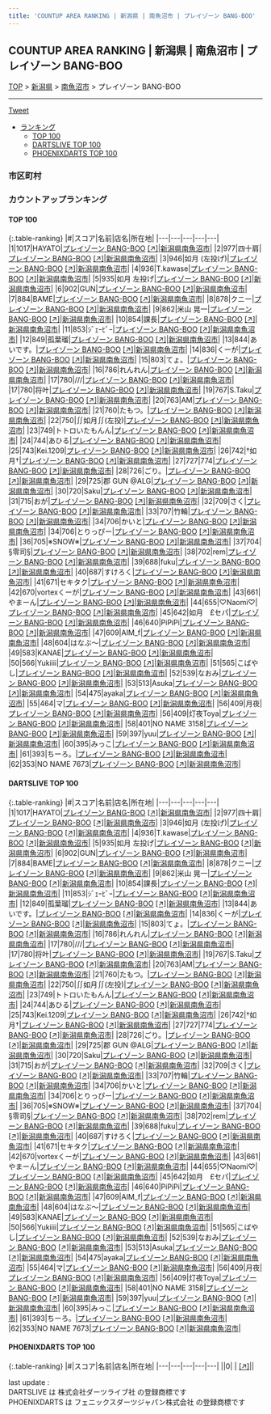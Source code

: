 ```yaml
---
title: 'COUNTUP AREA RANKING | 新潟県 | 南魚沼市 | プレイゾーン BANG-BOO'
---
```

## COUNTUP AREA RANKING | 新潟県 | 南魚沼市 | プレイゾーン BANG-BOO

[TOP](/darts/rank/) > [新潟県](/darts/rank/新潟県/) > [南魚沼市](/darts/rank/新潟県/南魚沼市/) > プレイゾーン BANG-BOO

___

<a href="https://twitter.com/share?ref_src=twsrc%5Etfw" data-text="COUNTUP AREA RANKING | 新潟県南魚沼市プレイゾーン BANG-BOO" class="twitter-share-button" data-hashtags="DARTSLIVE,PHOENIXDARTS,darts,ダーツ" data-show-count="false">Tweet</a>

* [ランキング](#カウントアップランキング)
    * [TOP 100](#top-100)
    * [DARTSLIVE TOP 100](#dartslive-top-100)
    * [PHOENIXDARTS TOP 100](#phoenixdarts-top-100)

### 市区町村

<ul>

</ul>

### カウントアップランキング

#### TOP 100



{:.table-ranking}
|#|スコア|名前|店名|所在地|
|---|---|---|---|---|
|1|1017|<span class="rank-name-dl">HAYATO</span>|<a href="/darts/rank/shops/83662fe3fa4c6ec125d56fb0e5c39bac.html">プレイゾーン BANG-BOO</a> <a href="https://search.dartslive.com/jp/shop/83662fe3fa4c6ec125d56fb0e5c39bac">[↗]</a>|<a href="/darts/rank/新潟県/南魚沼市">新潟県南魚沼市</a>|
|2|977|<span class="rank-name-dl">四十肩</span>|<a href="/darts/rank/shops/83662fe3fa4c6ec125d56fb0e5c39bac.html">プレイゾーン BANG-BOO</a> <a href="https://search.dartslive.com/jp/shop/83662fe3fa4c6ec125d56fb0e5c39bac">[↗]</a>|<a href="/darts/rank/新潟県/南魚沼市">新潟県南魚沼市</a>|
|3|946|<span class="rank-name-dl">如月 (左投げ)</span>|<a href="/darts/rank/shops/83662fe3fa4c6ec125d56fb0e5c39bac.html">プレイゾーン BANG-BOO</a> <a href="https://search.dartslive.com/jp/shop/83662fe3fa4c6ec125d56fb0e5c39bac">[↗]</a>|<a href="/darts/rank/新潟県/南魚沼市">新潟県南魚沼市</a>|
|4|936|<span class="rank-name-dl">T.kawase</span>|<a href="/darts/rank/shops/83662fe3fa4c6ec125d56fb0e5c39bac.html">プレイゾーン BANG-BOO</a> <a href="https://search.dartslive.com/jp/shop/83662fe3fa4c6ec125d56fb0e5c39bac">[↗]</a>|<a href="/darts/rank/新潟県/南魚沼市">新潟県南魚沼市</a>|
|5|935|<span class="rank-name-dl">如月 左投げ</span>|<a href="/darts/rank/shops/83662fe3fa4c6ec125d56fb0e5c39bac.html">プレイゾーン BANG-BOO</a> <a href="https://search.dartslive.com/jp/shop/83662fe3fa4c6ec125d56fb0e5c39bac">[↗]</a>|<a href="/darts/rank/新潟県/南魚沼市">新潟県南魚沼市</a>|
|6|902|<span class="rank-name-dl">GUN</span>|<a href="/darts/rank/shops/83662fe3fa4c6ec125d56fb0e5c39bac.html">プレイゾーン BANG-BOO</a> <a href="https://search.dartslive.com/jp/shop/83662fe3fa4c6ec125d56fb0e5c39bac">[↗]</a>|<a href="/darts/rank/新潟県/南魚沼市">新潟県南魚沼市</a>|
|7|884|<span class="rank-name-dl">BAME</span>|<a href="/darts/rank/shops/83662fe3fa4c6ec125d56fb0e5c39bac.html">プレイゾーン BANG-BOO</a> <a href="https://search.dartslive.com/jp/shop/83662fe3fa4c6ec125d56fb0e5c39bac">[↗]</a>|<a href="/darts/rank/新潟県/南魚沼市">新潟県南魚沼市</a>|
|8|878|<span class="rank-name-dl">クニー</span>|<a href="/darts/rank/shops/83662fe3fa4c6ec125d56fb0e5c39bac.html">プレイゾーン BANG-BOO</a> <a href="https://search.dartslive.com/jp/shop/83662fe3fa4c6ec125d56fb0e5c39bac">[↗]</a>|<a href="/darts/rank/新潟県/南魚沼市">新潟県南魚沼市</a>|
|9|862|<span class="rank-name-dl">米山 晃一</span>|<a href="/darts/rank/shops/83662fe3fa4c6ec125d56fb0e5c39bac.html">プレイゾーン BANG-BOO</a> <a href="https://search.dartslive.com/jp/shop/83662fe3fa4c6ec125d56fb0e5c39bac">[↗]</a>|<a href="/darts/rank/新潟県/南魚沼市">新潟県南魚沼市</a>|
|10|854|<span class="rank-name-dl">課長</span>|<a href="/darts/rank/shops/83662fe3fa4c6ec125d56fb0e5c39bac.html">プレイゾーン BANG-BOO</a> <a href="https://search.dartslive.com/jp/shop/83662fe3fa4c6ec125d56fb0e5c39bac">[↗]</a>|<a href="/darts/rank/新潟県/南魚沼市">新潟県南魚沼市</a>|
|11|853|<span class="rank-name-dl">ｼﾞｪｰﾋﾟｰ</span>|<a href="/darts/rank/shops/83662fe3fa4c6ec125d56fb0e5c39bac.html">プレイゾーン BANG-BOO</a> <a href="https://search.dartslive.com/jp/shop/83662fe3fa4c6ec125d56fb0e5c39bac">[↗]</a>|<a href="/darts/rank/新潟県/南魚沼市">新潟県南魚沼市</a>|
|12|849|<span class="rank-name-dl">孤葉瑠</span>|<a href="/darts/rank/shops/83662fe3fa4c6ec125d56fb0e5c39bac.html">プレイゾーン BANG-BOO</a> <a href="https://search.dartslive.com/jp/shop/83662fe3fa4c6ec125d56fb0e5c39bac">[↗]</a>|<a href="/darts/rank/新潟県/南魚沼市">新潟県南魚沼市</a>|
|13|844|<span class="rank-name-dl">あいです。</span>|<a href="/darts/rank/shops/83662fe3fa4c6ec125d56fb0e5c39bac.html">プレイゾーン BANG-BOO</a> <a href="https://search.dartslive.com/jp/shop/83662fe3fa4c6ec125d56fb0e5c39bac">[↗]</a>|<a href="/darts/rank/新潟県/南魚沼市">新潟県南魚沼市</a>|
|14|836|<span class="rank-name-dl">くーが</span>|<a href="/darts/rank/shops/83662fe3fa4c6ec125d56fb0e5c39bac.html">プレイゾーン BANG-BOO</a> <a href="https://search.dartslive.com/jp/shop/83662fe3fa4c6ec125d56fb0e5c39bac">[↗]</a>|<a href="/darts/rank/新潟県/南魚沼市">新潟県南魚沼市</a>|
|15|803|<span class="rank-name-dl">てょ。</span>|<a href="/darts/rank/shops/83662fe3fa4c6ec125d56fb0e5c39bac.html">プレイゾーン BANG-BOO</a> <a href="https://search.dartslive.com/jp/shop/83662fe3fa4c6ec125d56fb0e5c39bac">[↗]</a>|<a href="/darts/rank/新潟県/南魚沼市">新潟県南魚沼市</a>|
|16|786|<span class="rank-name-dl">れんれん</span>|<a href="/darts/rank/shops/83662fe3fa4c6ec125d56fb0e5c39bac.html">プレイゾーン BANG-BOO</a> <a href="https://search.dartslive.com/jp/shop/83662fe3fa4c6ec125d56fb0e5c39bac">[↗]</a>|<a href="/darts/rank/新潟県/南魚沼市">新潟県南魚沼市</a>|
|17|780|<span class="rank-name-dl">///</span>|<a href="/darts/rank/shops/83662fe3fa4c6ec125d56fb0e5c39bac.html">プレイゾーン BANG-BOO</a> <a href="https://search.dartslive.com/jp/shop/83662fe3fa4c6ec125d56fb0e5c39bac">[↗]</a>|<a href="/darts/rank/新潟県/南魚沼市">新潟県南魚沼市</a>|
|17|780|<span class="rank-name-dl">将叶</span>|<a href="/darts/rank/shops/83662fe3fa4c6ec125d56fb0e5c39bac.html">プレイゾーン BANG-BOO</a> <a href="https://search.dartslive.com/jp/shop/83662fe3fa4c6ec125d56fb0e5c39bac">[↗]</a>|<a href="/darts/rank/新潟県/南魚沼市">新潟県南魚沼市</a>|
|19|767|<span class="rank-name-dl">S.Taku</span>|<a href="/darts/rank/shops/83662fe3fa4c6ec125d56fb0e5c39bac.html">プレイゾーン BANG-BOO</a> <a href="https://search.dartslive.com/jp/shop/83662fe3fa4c6ec125d56fb0e5c39bac">[↗]</a>|<a href="/darts/rank/新潟県/南魚沼市">新潟県南魚沼市</a>|
|20|763|<span class="rank-name-dl">AM</span>|<a href="/darts/rank/shops/83662fe3fa4c6ec125d56fb0e5c39bac.html">プレイゾーン BANG-BOO</a> <a href="https://search.dartslive.com/jp/shop/83662fe3fa4c6ec125d56fb0e5c39bac">[↗]</a>|<a href="/darts/rank/新潟県/南魚沼市">新潟県南魚沼市</a>|
|21|760|<span class="rank-name-dl">たもつ。</span>|<a href="/darts/rank/shops/83662fe3fa4c6ec125d56fb0e5c39bac.html">プレイゾーン BANG-BOO</a> <a href="https://search.dartslive.com/jp/shop/83662fe3fa4c6ec125d56fb0e5c39bac">[↗]</a>|<a href="/darts/rank/新潟県/南魚沼市">新潟県南魚沼市</a>|
|22|750|<span class="rank-name-dl">∬如月∬(左投)</span>|<a href="/darts/rank/shops/83662fe3fa4c6ec125d56fb0e5c39bac.html">プレイゾーン BANG-BOO</a> <a href="https://search.dartslive.com/jp/shop/83662fe3fa4c6ec125d56fb0e5c39bac">[↗]</a>|<a href="/darts/rank/新潟県/南魚沼市">新潟県南魚沼市</a>|
|23|749|<span class="rank-name-dl">トトロいたもんん</span>|<a href="/darts/rank/shops/83662fe3fa4c6ec125d56fb0e5c39bac.html">プレイゾーン BANG-BOO</a> <a href="https://search.dartslive.com/jp/shop/83662fe3fa4c6ec125d56fb0e5c39bac">[↗]</a>|<a href="/darts/rank/新潟県/南魚沼市">新潟県南魚沼市</a>|
|24|744|<span class="rank-name-dl">あひる</span>|<a href="/darts/rank/shops/83662fe3fa4c6ec125d56fb0e5c39bac.html">プレイゾーン BANG-BOO</a> <a href="https://search.dartslive.com/jp/shop/83662fe3fa4c6ec125d56fb0e5c39bac">[↗]</a>|<a href="/darts/rank/新潟県/南魚沼市">新潟県南魚沼市</a>|
|25|743|<span class="rank-name-dl">Kei.1209</span>|<a href="/darts/rank/shops/83662fe3fa4c6ec125d56fb0e5c39bac.html">プレイゾーン BANG-BOO</a> <a href="https://search.dartslive.com/jp/shop/83662fe3fa4c6ec125d56fb0e5c39bac">[↗]</a>|<a href="/darts/rank/新潟県/南魚沼市">新潟県南魚沼市</a>|
|26|742|<span class="rank-name-dl">†如月†</span>|<a href="/darts/rank/shops/83662fe3fa4c6ec125d56fb0e5c39bac.html">プレイゾーン BANG-BOO</a> <a href="https://search.dartslive.com/jp/shop/83662fe3fa4c6ec125d56fb0e5c39bac">[↗]</a>|<a href="/darts/rank/新潟県/南魚沼市">新潟県南魚沼市</a>|
|27|727|<span class="rank-name-dl">774</span>|<a href="/darts/rank/shops/83662fe3fa4c6ec125d56fb0e5c39bac.html">プレイゾーン BANG-BOO</a> <a href="https://search.dartslive.com/jp/shop/83662fe3fa4c6ec125d56fb0e5c39bac">[↗]</a>|<a href="/darts/rank/新潟県/南魚沼市">新潟県南魚沼市</a>|
|28|726|<span class="rank-name-dl">ごり。</span>|<a href="/darts/rank/shops/83662fe3fa4c6ec125d56fb0e5c39bac.html">プレイゾーン BANG-BOO</a> <a href="https://search.dartslive.com/jp/shop/83662fe3fa4c6ec125d56fb0e5c39bac">[↗]</a>|<a href="/darts/rank/新潟県/南魚沼市">新潟県南魚沼市</a>|
|29|725|<span class="rank-name-dl">郡 GUN @ALG</span>|<a href="/darts/rank/shops/83662fe3fa4c6ec125d56fb0e5c39bac.html">プレイゾーン BANG-BOO</a> <a href="https://search.dartslive.com/jp/shop/83662fe3fa4c6ec125d56fb0e5c39bac">[↗]</a>|<a href="/darts/rank/新潟県/南魚沼市">新潟県南魚沼市</a>|
|30|720|<span class="rank-name-dl">Saku</span>|<a href="/darts/rank/shops/83662fe3fa4c6ec125d56fb0e5c39bac.html">プレイゾーン BANG-BOO</a> <a href="https://search.dartslive.com/jp/shop/83662fe3fa4c6ec125d56fb0e5c39bac">[↗]</a>|<a href="/darts/rank/新潟県/南魚沼市">新潟県南魚沼市</a>|
|31|715|<span class="rank-name-dl">おが</span>|<a href="/darts/rank/shops/83662fe3fa4c6ec125d56fb0e5c39bac.html">プレイゾーン BANG-BOO</a> <a href="https://search.dartslive.com/jp/shop/83662fe3fa4c6ec125d56fb0e5c39bac">[↗]</a>|<a href="/darts/rank/新潟県/南魚沼市">新潟県南魚沼市</a>|
|32|709|<span class="rank-name-dl">さく</span>|<a href="/darts/rank/shops/83662fe3fa4c6ec125d56fb0e5c39bac.html">プレイゾーン BANG-BOO</a> <a href="https://search.dartslive.com/jp/shop/83662fe3fa4c6ec125d56fb0e5c39bac">[↗]</a>|<a href="/darts/rank/新潟県/南魚沼市">新潟県南魚沼市</a>|
|33|707|<span class="rank-name-dl">竹輪</span>|<a href="/darts/rank/shops/83662fe3fa4c6ec125d56fb0e5c39bac.html">プレイゾーン BANG-BOO</a> <a href="https://search.dartslive.com/jp/shop/83662fe3fa4c6ec125d56fb0e5c39bac">[↗]</a>|<a href="/darts/rank/新潟県/南魚沼市">新潟県南魚沼市</a>|
|34|706|<span class="rank-name-dl">かいと</span>|<a href="/darts/rank/shops/83662fe3fa4c6ec125d56fb0e5c39bac.html">プレイゾーン BANG-BOO</a> <a href="https://search.dartslive.com/jp/shop/83662fe3fa4c6ec125d56fb0e5c39bac">[↗]</a>|<a href="/darts/rank/新潟県/南魚沼市">新潟県南魚沼市</a>|
|34|706|<span class="rank-name-dl">とりっぴー</span>|<a href="/darts/rank/shops/83662fe3fa4c6ec125d56fb0e5c39bac.html">プレイゾーン BANG-BOO</a> <a href="https://search.dartslive.com/jp/shop/83662fe3fa4c6ec125d56fb0e5c39bac">[↗]</a>|<a href="/darts/rank/新潟県/南魚沼市">新潟県南魚沼市</a>|
|36|705|<span class="rank-name-dl">※SNOW※</span>|<a href="/darts/rank/shops/83662fe3fa4c6ec125d56fb0e5c39bac.html">プレイゾーン BANG-BOO</a> <a href="https://search.dartslive.com/jp/shop/83662fe3fa4c6ec125d56fb0e5c39bac">[↗]</a>|<a href="/darts/rank/新潟県/南魚沼市">新潟県南魚沼市</a>|
|37|704|<span class="rank-name-dl">§零司§</span>|<a href="/darts/rank/shops/83662fe3fa4c6ec125d56fb0e5c39bac.html">プレイゾーン BANG-BOO</a> <a href="https://search.dartslive.com/jp/shop/83662fe3fa4c6ec125d56fb0e5c39bac">[↗]</a>|<a href="/darts/rank/新潟県/南魚沼市">新潟県南魚沼市</a>|
|38|702|<span class="rank-name-dl">rem</span>|<a href="/darts/rank/shops/83662fe3fa4c6ec125d56fb0e5c39bac.html">プレイゾーン BANG-BOO</a> <a href="https://search.dartslive.com/jp/shop/83662fe3fa4c6ec125d56fb0e5c39bac">[↗]</a>|<a href="/darts/rank/新潟県/南魚沼市">新潟県南魚沼市</a>|
|39|688|<span class="rank-name-dl">fuku</span>|<a href="/darts/rank/shops/83662fe3fa4c6ec125d56fb0e5c39bac.html">プレイゾーン BANG-BOO</a> <a href="https://search.dartslive.com/jp/shop/83662fe3fa4c6ec125d56fb0e5c39bac">[↗]</a>|<a href="/darts/rank/新潟県/南魚沼市">新潟県南魚沼市</a>|
|40|687|<span class="rank-name-dl">すけろく</span>|<a href="/darts/rank/shops/83662fe3fa4c6ec125d56fb0e5c39bac.html">プレイゾーン BANG-BOO</a> <a href="https://search.dartslive.com/jp/shop/83662fe3fa4c6ec125d56fb0e5c39bac">[↗]</a>|<a href="/darts/rank/新潟県/南魚沼市">新潟県南魚沼市</a>|
|41|671|<span class="rank-name-dl">セキタク</span>|<a href="/darts/rank/shops/83662fe3fa4c6ec125d56fb0e5c39bac.html">プレイゾーン BANG-BOO</a> <a href="https://search.dartslive.com/jp/shop/83662fe3fa4c6ec125d56fb0e5c39bac">[↗]</a>|<a href="/darts/rank/新潟県/南魚沼市">新潟県南魚沼市</a>|
|42|670|<span class="rank-name-dl">vortexくーが</span>|<a href="/darts/rank/shops/83662fe3fa4c6ec125d56fb0e5c39bac.html">プレイゾーン BANG-BOO</a> <a href="https://search.dartslive.com/jp/shop/83662fe3fa4c6ec125d56fb0e5c39bac">[↗]</a>|<a href="/darts/rank/新潟県/南魚沼市">新潟県南魚沼市</a>|
|43|661|<span class="rank-name-dl">やまーん</span>|<a href="/darts/rank/shops/83662fe3fa4c6ec125d56fb0e5c39bac.html">プレイゾーン BANG-BOO</a> <a href="https://search.dartslive.com/jp/shop/83662fe3fa4c6ec125d56fb0e5c39bac">[↗]</a>|<a href="/darts/rank/新潟県/南魚沼市">新潟県南魚沼市</a>|
|44|655|<span class="rank-name-dl">♡Naomi♡</span>|<a href="/darts/rank/shops/83662fe3fa4c6ec125d56fb0e5c39bac.html">プレイゾーン BANG-BOO</a> <a href="https://search.dartslive.com/jp/shop/83662fe3fa4c6ec125d56fb0e5c39bac">[↗]</a>|<a href="/darts/rank/新潟県/南魚沼市">新潟県南魚沼市</a>|
|45|642|<span class="rank-name-dl">如月　£セパ</span>|<a href="/darts/rank/shops/83662fe3fa4c6ec125d56fb0e5c39bac.html">プレイゾーン BANG-BOO</a> <a href="https://search.dartslive.com/jp/shop/83662fe3fa4c6ec125d56fb0e5c39bac">[↗]</a>|<a href="/darts/rank/新潟県/南魚沼市">新潟県南魚沼市</a>|
|46|640|<span class="rank-name-dl">PiPiPi</span>|<a href="/darts/rank/shops/83662fe3fa4c6ec125d56fb0e5c39bac.html">プレイゾーン BANG-BOO</a> <a href="https://search.dartslive.com/jp/shop/83662fe3fa4c6ec125d56fb0e5c39bac">[↗]</a>|<a href="/darts/rank/新潟県/南魚沼市">新潟県南魚沼市</a>|
|47|609|<span class="rank-name-dl">AIM_f</span>|<a href="/darts/rank/shops/83662fe3fa4c6ec125d56fb0e5c39bac.html">プレイゾーン BANG-BOO</a> <a href="https://search.dartslive.com/jp/shop/83662fe3fa4c6ec125d56fb0e5c39bac">[↗]</a>|<a href="/darts/rank/新潟県/南魚沼市">新潟県南魚沼市</a>|
|48|604|<span class="rank-name-dl">はなぶ〜</span>|<a href="/darts/rank/shops/83662fe3fa4c6ec125d56fb0e5c39bac.html">プレイゾーン BANG-BOO</a> <a href="https://search.dartslive.com/jp/shop/83662fe3fa4c6ec125d56fb0e5c39bac">[↗]</a>|<a href="/darts/rank/新潟県/南魚沼市">新潟県南魚沼市</a>|
|49|583|<span class="rank-name-dl">KANAE</span>|<a href="/darts/rank/shops/83662fe3fa4c6ec125d56fb0e5c39bac.html">プレイゾーン BANG-BOO</a> <a href="https://search.dartslive.com/jp/shop/83662fe3fa4c6ec125d56fb0e5c39bac">[↗]</a>|<a href="/darts/rank/新潟県/南魚沼市">新潟県南魚沼市</a>|
|50|566|<span class="rank-name-dl">Yukiiii</span>|<a href="/darts/rank/shops/83662fe3fa4c6ec125d56fb0e5c39bac.html">プレイゾーン BANG-BOO</a> <a href="https://search.dartslive.com/jp/shop/83662fe3fa4c6ec125d56fb0e5c39bac">[↗]</a>|<a href="/darts/rank/新潟県/南魚沼市">新潟県南魚沼市</a>|
|51|565|<span class="rank-name-dl">こばやし</span>|<a href="/darts/rank/shops/83662fe3fa4c6ec125d56fb0e5c39bac.html">プレイゾーン BANG-BOO</a> <a href="https://search.dartslive.com/jp/shop/83662fe3fa4c6ec125d56fb0e5c39bac">[↗]</a>|<a href="/darts/rank/新潟県/南魚沼市">新潟県南魚沼市</a>|
|52|539|<span class="rank-name-dl">なおみ</span>|<a href="/darts/rank/shops/83662fe3fa4c6ec125d56fb0e5c39bac.html">プレイゾーン BANG-BOO</a> <a href="https://search.dartslive.com/jp/shop/83662fe3fa4c6ec125d56fb0e5c39bac">[↗]</a>|<a href="/darts/rank/新潟県/南魚沼市">新潟県南魚沼市</a>|
|53|513|<span class="rank-name-dl">Asuka</span>|<a href="/darts/rank/shops/83662fe3fa4c6ec125d56fb0e5c39bac.html">プレイゾーン BANG-BOO</a> <a href="https://search.dartslive.com/jp/shop/83662fe3fa4c6ec125d56fb0e5c39bac">[↗]</a>|<a href="/darts/rank/新潟県/南魚沼市">新潟県南魚沼市</a>|
|54|475|<span class="rank-name-dl">ayaka</span>|<a href="/darts/rank/shops/83662fe3fa4c6ec125d56fb0e5c39bac.html">プレイゾーン BANG-BOO</a> <a href="https://search.dartslive.com/jp/shop/83662fe3fa4c6ec125d56fb0e5c39bac">[↗]</a>|<a href="/darts/rank/新潟県/南魚沼市">新潟県南魚沼市</a>|
|55|464|<span class="rank-name-dl">マ</span>|<a href="/darts/rank/shops/83662fe3fa4c6ec125d56fb0e5c39bac.html">プレイゾーン BANG-BOO</a> <a href="https://search.dartslive.com/jp/shop/83662fe3fa4c6ec125d56fb0e5c39bac">[↗]</a>|<a href="/darts/rank/新潟県/南魚沼市">新潟県南魚沼市</a>|
|56|409|<span class="rank-name-dl">月夜</span>|<a href="/darts/rank/shops/83662fe3fa4c6ec125d56fb0e5c39bac.html">プレイゾーン BANG-BOO</a> <a href="https://search.dartslive.com/jp/shop/83662fe3fa4c6ec125d56fb0e5c39bac">[↗]</a>|<a href="/darts/rank/新潟県/南魚沼市">新潟県南魚沼市</a>|
|56|409|<span class="rank-name-dl">灯夜Toya</span>|<a href="/darts/rank/shops/83662fe3fa4c6ec125d56fb0e5c39bac.html">プレイゾーン BANG-BOO</a> <a href="https://search.dartslive.com/jp/shop/83662fe3fa4c6ec125d56fb0e5c39bac">[↗]</a>|<a href="/darts/rank/新潟県/南魚沼市">新潟県南魚沼市</a>|
|58|401|<span class="rank-name-dl">NO NAME 3158</span>|<a href="/darts/rank/shops/83662fe3fa4c6ec125d56fb0e5c39bac.html">プレイゾーン BANG-BOO</a> <a href="https://search.dartslive.com/jp/shop/83662fe3fa4c6ec125d56fb0e5c39bac">[↗]</a>|<a href="/darts/rank/新潟県/南魚沼市">新潟県南魚沼市</a>|
|59|397|<span class="rank-name-dl">yuu</span>|<a href="/darts/rank/shops/83662fe3fa4c6ec125d56fb0e5c39bac.html">プレイゾーン BANG-BOO</a> <a href="https://search.dartslive.com/jp/shop/83662fe3fa4c6ec125d56fb0e5c39bac">[↗]</a>|<a href="/darts/rank/新潟県/南魚沼市">新潟県南魚沼市</a>|
|60|395|<span class="rank-name-dl">みっこ</span>|<a href="/darts/rank/shops/83662fe3fa4c6ec125d56fb0e5c39bac.html">プレイゾーン BANG-BOO</a> <a href="https://search.dartslive.com/jp/shop/83662fe3fa4c6ec125d56fb0e5c39bac">[↗]</a>|<a href="/darts/rank/新潟県/南魚沼市">新潟県南魚沼市</a>|
|61|393|<span class="rank-name-dl">ちーろ。</span>|<a href="/darts/rank/shops/83662fe3fa4c6ec125d56fb0e5c39bac.html">プレイゾーン BANG-BOO</a> <a href="https://search.dartslive.com/jp/shop/83662fe3fa4c6ec125d56fb0e5c39bac">[↗]</a>|<a href="/darts/rank/新潟県/南魚沼市">新潟県南魚沼市</a>|
|62|353|<span class="rank-name-dl">NO NAME 7673</span>|<a href="/darts/rank/shops/83662fe3fa4c6ec125d56fb0e5c39bac.html">プレイゾーン BANG-BOO</a> <a href="https://search.dartslive.com/jp/shop/83662fe3fa4c6ec125d56fb0e5c39bac">[↗]</a>|<a href="/darts/rank/新潟県/南魚沼市">新潟県南魚沼市</a>|


#### DARTSLIVE TOP 100



{:.table-ranking}
|#|スコア|名前|店名|所在地|
|---|---|---|---|---|
|1|1017|<span class="rank-name-dl">HAYATO</span>|<a href="/darts/rank/shops/83662fe3fa4c6ec125d56fb0e5c39bac.html">プレイゾーン BANG-BOO</a> <a href="https://search.dartslive.com/jp/shop/83662fe3fa4c6ec125d56fb0e5c39bac">[↗]</a>|<a href="/darts/rank/新潟県/南魚沼市">新潟県南魚沼市</a>|
|2|977|<span class="rank-name-dl">四十肩</span>|<a href="/darts/rank/shops/83662fe3fa4c6ec125d56fb0e5c39bac.html">プレイゾーン BANG-BOO</a> <a href="https://search.dartslive.com/jp/shop/83662fe3fa4c6ec125d56fb0e5c39bac">[↗]</a>|<a href="/darts/rank/新潟県/南魚沼市">新潟県南魚沼市</a>|
|3|946|<span class="rank-name-dl">如月 (左投げ)</span>|<a href="/darts/rank/shops/83662fe3fa4c6ec125d56fb0e5c39bac.html">プレイゾーン BANG-BOO</a> <a href="https://search.dartslive.com/jp/shop/83662fe3fa4c6ec125d56fb0e5c39bac">[↗]</a>|<a href="/darts/rank/新潟県/南魚沼市">新潟県南魚沼市</a>|
|4|936|<span class="rank-name-dl">T.kawase</span>|<a href="/darts/rank/shops/83662fe3fa4c6ec125d56fb0e5c39bac.html">プレイゾーン BANG-BOO</a> <a href="https://search.dartslive.com/jp/shop/83662fe3fa4c6ec125d56fb0e5c39bac">[↗]</a>|<a href="/darts/rank/新潟県/南魚沼市">新潟県南魚沼市</a>|
|5|935|<span class="rank-name-dl">如月 左投げ</span>|<a href="/darts/rank/shops/83662fe3fa4c6ec125d56fb0e5c39bac.html">プレイゾーン BANG-BOO</a> <a href="https://search.dartslive.com/jp/shop/83662fe3fa4c6ec125d56fb0e5c39bac">[↗]</a>|<a href="/darts/rank/新潟県/南魚沼市">新潟県南魚沼市</a>|
|6|902|<span class="rank-name-dl">GUN</span>|<a href="/darts/rank/shops/83662fe3fa4c6ec125d56fb0e5c39bac.html">プレイゾーン BANG-BOO</a> <a href="https://search.dartslive.com/jp/shop/83662fe3fa4c6ec125d56fb0e5c39bac">[↗]</a>|<a href="/darts/rank/新潟県/南魚沼市">新潟県南魚沼市</a>|
|7|884|<span class="rank-name-dl">BAME</span>|<a href="/darts/rank/shops/83662fe3fa4c6ec125d56fb0e5c39bac.html">プレイゾーン BANG-BOO</a> <a href="https://search.dartslive.com/jp/shop/83662fe3fa4c6ec125d56fb0e5c39bac">[↗]</a>|<a href="/darts/rank/新潟県/南魚沼市">新潟県南魚沼市</a>|
|8|878|<span class="rank-name-dl">クニー</span>|<a href="/darts/rank/shops/83662fe3fa4c6ec125d56fb0e5c39bac.html">プレイゾーン BANG-BOO</a> <a href="https://search.dartslive.com/jp/shop/83662fe3fa4c6ec125d56fb0e5c39bac">[↗]</a>|<a href="/darts/rank/新潟県/南魚沼市">新潟県南魚沼市</a>|
|9|862|<span class="rank-name-dl">米山 晃一</span>|<a href="/darts/rank/shops/83662fe3fa4c6ec125d56fb0e5c39bac.html">プレイゾーン BANG-BOO</a> <a href="https://search.dartslive.com/jp/shop/83662fe3fa4c6ec125d56fb0e5c39bac">[↗]</a>|<a href="/darts/rank/新潟県/南魚沼市">新潟県南魚沼市</a>|
|10|854|<span class="rank-name-dl">課長</span>|<a href="/darts/rank/shops/83662fe3fa4c6ec125d56fb0e5c39bac.html">プレイゾーン BANG-BOO</a> <a href="https://search.dartslive.com/jp/shop/83662fe3fa4c6ec125d56fb0e5c39bac">[↗]</a>|<a href="/darts/rank/新潟県/南魚沼市">新潟県南魚沼市</a>|
|11|853|<span class="rank-name-dl">ｼﾞｪｰﾋﾟｰ</span>|<a href="/darts/rank/shops/83662fe3fa4c6ec125d56fb0e5c39bac.html">プレイゾーン BANG-BOO</a> <a href="https://search.dartslive.com/jp/shop/83662fe3fa4c6ec125d56fb0e5c39bac">[↗]</a>|<a href="/darts/rank/新潟県/南魚沼市">新潟県南魚沼市</a>|
|12|849|<span class="rank-name-dl">孤葉瑠</span>|<a href="/darts/rank/shops/83662fe3fa4c6ec125d56fb0e5c39bac.html">プレイゾーン BANG-BOO</a> <a href="https://search.dartslive.com/jp/shop/83662fe3fa4c6ec125d56fb0e5c39bac">[↗]</a>|<a href="/darts/rank/新潟県/南魚沼市">新潟県南魚沼市</a>|
|13|844|<span class="rank-name-dl">あいです。</span>|<a href="/darts/rank/shops/83662fe3fa4c6ec125d56fb0e5c39bac.html">プレイゾーン BANG-BOO</a> <a href="https://search.dartslive.com/jp/shop/83662fe3fa4c6ec125d56fb0e5c39bac">[↗]</a>|<a href="/darts/rank/新潟県/南魚沼市">新潟県南魚沼市</a>|
|14|836|<span class="rank-name-dl">くーが</span>|<a href="/darts/rank/shops/83662fe3fa4c6ec125d56fb0e5c39bac.html">プレイゾーン BANG-BOO</a> <a href="https://search.dartslive.com/jp/shop/83662fe3fa4c6ec125d56fb0e5c39bac">[↗]</a>|<a href="/darts/rank/新潟県/南魚沼市">新潟県南魚沼市</a>|
|15|803|<span class="rank-name-dl">てょ。</span>|<a href="/darts/rank/shops/83662fe3fa4c6ec125d56fb0e5c39bac.html">プレイゾーン BANG-BOO</a> <a href="https://search.dartslive.com/jp/shop/83662fe3fa4c6ec125d56fb0e5c39bac">[↗]</a>|<a href="/darts/rank/新潟県/南魚沼市">新潟県南魚沼市</a>|
|16|786|<span class="rank-name-dl">れんれん</span>|<a href="/darts/rank/shops/83662fe3fa4c6ec125d56fb0e5c39bac.html">プレイゾーン BANG-BOO</a> <a href="https://search.dartslive.com/jp/shop/83662fe3fa4c6ec125d56fb0e5c39bac">[↗]</a>|<a href="/darts/rank/新潟県/南魚沼市">新潟県南魚沼市</a>|
|17|780|<span class="rank-name-dl">///</span>|<a href="/darts/rank/shops/83662fe3fa4c6ec125d56fb0e5c39bac.html">プレイゾーン BANG-BOO</a> <a href="https://search.dartslive.com/jp/shop/83662fe3fa4c6ec125d56fb0e5c39bac">[↗]</a>|<a href="/darts/rank/新潟県/南魚沼市">新潟県南魚沼市</a>|
|17|780|<span class="rank-name-dl">将叶</span>|<a href="/darts/rank/shops/83662fe3fa4c6ec125d56fb0e5c39bac.html">プレイゾーン BANG-BOO</a> <a href="https://search.dartslive.com/jp/shop/83662fe3fa4c6ec125d56fb0e5c39bac">[↗]</a>|<a href="/darts/rank/新潟県/南魚沼市">新潟県南魚沼市</a>|
|19|767|<span class="rank-name-dl">S.Taku</span>|<a href="/darts/rank/shops/83662fe3fa4c6ec125d56fb0e5c39bac.html">プレイゾーン BANG-BOO</a> <a href="https://search.dartslive.com/jp/shop/83662fe3fa4c6ec125d56fb0e5c39bac">[↗]</a>|<a href="/darts/rank/新潟県/南魚沼市">新潟県南魚沼市</a>|
|20|763|<span class="rank-name-dl">AM</span>|<a href="/darts/rank/shops/83662fe3fa4c6ec125d56fb0e5c39bac.html">プレイゾーン BANG-BOO</a> <a href="https://search.dartslive.com/jp/shop/83662fe3fa4c6ec125d56fb0e5c39bac">[↗]</a>|<a href="/darts/rank/新潟県/南魚沼市">新潟県南魚沼市</a>|
|21|760|<span class="rank-name-dl">たもつ。</span>|<a href="/darts/rank/shops/83662fe3fa4c6ec125d56fb0e5c39bac.html">プレイゾーン BANG-BOO</a> <a href="https://search.dartslive.com/jp/shop/83662fe3fa4c6ec125d56fb0e5c39bac">[↗]</a>|<a href="/darts/rank/新潟県/南魚沼市">新潟県南魚沼市</a>|
|22|750|<span class="rank-name-dl">∬如月∬(左投)</span>|<a href="/darts/rank/shops/83662fe3fa4c6ec125d56fb0e5c39bac.html">プレイゾーン BANG-BOO</a> <a href="https://search.dartslive.com/jp/shop/83662fe3fa4c6ec125d56fb0e5c39bac">[↗]</a>|<a href="/darts/rank/新潟県/南魚沼市">新潟県南魚沼市</a>|
|23|749|<span class="rank-name-dl">トトロいたもんん</span>|<a href="/darts/rank/shops/83662fe3fa4c6ec125d56fb0e5c39bac.html">プレイゾーン BANG-BOO</a> <a href="https://search.dartslive.com/jp/shop/83662fe3fa4c6ec125d56fb0e5c39bac">[↗]</a>|<a href="/darts/rank/新潟県/南魚沼市">新潟県南魚沼市</a>|
|24|744|<span class="rank-name-dl">あひる</span>|<a href="/darts/rank/shops/83662fe3fa4c6ec125d56fb0e5c39bac.html">プレイゾーン BANG-BOO</a> <a href="https://search.dartslive.com/jp/shop/83662fe3fa4c6ec125d56fb0e5c39bac">[↗]</a>|<a href="/darts/rank/新潟県/南魚沼市">新潟県南魚沼市</a>|
|25|743|<span class="rank-name-dl">Kei.1209</span>|<a href="/darts/rank/shops/83662fe3fa4c6ec125d56fb0e5c39bac.html">プレイゾーン BANG-BOO</a> <a href="https://search.dartslive.com/jp/shop/83662fe3fa4c6ec125d56fb0e5c39bac">[↗]</a>|<a href="/darts/rank/新潟県/南魚沼市">新潟県南魚沼市</a>|
|26|742|<span class="rank-name-dl">†如月†</span>|<a href="/darts/rank/shops/83662fe3fa4c6ec125d56fb0e5c39bac.html">プレイゾーン BANG-BOO</a> <a href="https://search.dartslive.com/jp/shop/83662fe3fa4c6ec125d56fb0e5c39bac">[↗]</a>|<a href="/darts/rank/新潟県/南魚沼市">新潟県南魚沼市</a>|
|27|727|<span class="rank-name-dl">774</span>|<a href="/darts/rank/shops/83662fe3fa4c6ec125d56fb0e5c39bac.html">プレイゾーン BANG-BOO</a> <a href="https://search.dartslive.com/jp/shop/83662fe3fa4c6ec125d56fb0e5c39bac">[↗]</a>|<a href="/darts/rank/新潟県/南魚沼市">新潟県南魚沼市</a>|
|28|726|<span class="rank-name-dl">ごり。</span>|<a href="/darts/rank/shops/83662fe3fa4c6ec125d56fb0e5c39bac.html">プレイゾーン BANG-BOO</a> <a href="https://search.dartslive.com/jp/shop/83662fe3fa4c6ec125d56fb0e5c39bac">[↗]</a>|<a href="/darts/rank/新潟県/南魚沼市">新潟県南魚沼市</a>|
|29|725|<span class="rank-name-dl">郡 GUN @ALG</span>|<a href="/darts/rank/shops/83662fe3fa4c6ec125d56fb0e5c39bac.html">プレイゾーン BANG-BOO</a> <a href="https://search.dartslive.com/jp/shop/83662fe3fa4c6ec125d56fb0e5c39bac">[↗]</a>|<a href="/darts/rank/新潟県/南魚沼市">新潟県南魚沼市</a>|
|30|720|<span class="rank-name-dl">Saku</span>|<a href="/darts/rank/shops/83662fe3fa4c6ec125d56fb0e5c39bac.html">プレイゾーン BANG-BOO</a> <a href="https://search.dartslive.com/jp/shop/83662fe3fa4c6ec125d56fb0e5c39bac">[↗]</a>|<a href="/darts/rank/新潟県/南魚沼市">新潟県南魚沼市</a>|
|31|715|<span class="rank-name-dl">おが</span>|<a href="/darts/rank/shops/83662fe3fa4c6ec125d56fb0e5c39bac.html">プレイゾーン BANG-BOO</a> <a href="https://search.dartslive.com/jp/shop/83662fe3fa4c6ec125d56fb0e5c39bac">[↗]</a>|<a href="/darts/rank/新潟県/南魚沼市">新潟県南魚沼市</a>|
|32|709|<span class="rank-name-dl">さく</span>|<a href="/darts/rank/shops/83662fe3fa4c6ec125d56fb0e5c39bac.html">プレイゾーン BANG-BOO</a> <a href="https://search.dartslive.com/jp/shop/83662fe3fa4c6ec125d56fb0e5c39bac">[↗]</a>|<a href="/darts/rank/新潟県/南魚沼市">新潟県南魚沼市</a>|
|33|707|<span class="rank-name-dl">竹輪</span>|<a href="/darts/rank/shops/83662fe3fa4c6ec125d56fb0e5c39bac.html">プレイゾーン BANG-BOO</a> <a href="https://search.dartslive.com/jp/shop/83662fe3fa4c6ec125d56fb0e5c39bac">[↗]</a>|<a href="/darts/rank/新潟県/南魚沼市">新潟県南魚沼市</a>|
|34|706|<span class="rank-name-dl">かいと</span>|<a href="/darts/rank/shops/83662fe3fa4c6ec125d56fb0e5c39bac.html">プレイゾーン BANG-BOO</a> <a href="https://search.dartslive.com/jp/shop/83662fe3fa4c6ec125d56fb0e5c39bac">[↗]</a>|<a href="/darts/rank/新潟県/南魚沼市">新潟県南魚沼市</a>|
|34|706|<span class="rank-name-dl">とりっぴー</span>|<a href="/darts/rank/shops/83662fe3fa4c6ec125d56fb0e5c39bac.html">プレイゾーン BANG-BOO</a> <a href="https://search.dartslive.com/jp/shop/83662fe3fa4c6ec125d56fb0e5c39bac">[↗]</a>|<a href="/darts/rank/新潟県/南魚沼市">新潟県南魚沼市</a>|
|36|705|<span class="rank-name-dl">※SNOW※</span>|<a href="/darts/rank/shops/83662fe3fa4c6ec125d56fb0e5c39bac.html">プレイゾーン BANG-BOO</a> <a href="https://search.dartslive.com/jp/shop/83662fe3fa4c6ec125d56fb0e5c39bac">[↗]</a>|<a href="/darts/rank/新潟県/南魚沼市">新潟県南魚沼市</a>|
|37|704|<span class="rank-name-dl">§零司§</span>|<a href="/darts/rank/shops/83662fe3fa4c6ec125d56fb0e5c39bac.html">プレイゾーン BANG-BOO</a> <a href="https://search.dartslive.com/jp/shop/83662fe3fa4c6ec125d56fb0e5c39bac">[↗]</a>|<a href="/darts/rank/新潟県/南魚沼市">新潟県南魚沼市</a>|
|38|702|<span class="rank-name-dl">rem</span>|<a href="/darts/rank/shops/83662fe3fa4c6ec125d56fb0e5c39bac.html">プレイゾーン BANG-BOO</a> <a href="https://search.dartslive.com/jp/shop/83662fe3fa4c6ec125d56fb0e5c39bac">[↗]</a>|<a href="/darts/rank/新潟県/南魚沼市">新潟県南魚沼市</a>|
|39|688|<span class="rank-name-dl">fuku</span>|<a href="/darts/rank/shops/83662fe3fa4c6ec125d56fb0e5c39bac.html">プレイゾーン BANG-BOO</a> <a href="https://search.dartslive.com/jp/shop/83662fe3fa4c6ec125d56fb0e5c39bac">[↗]</a>|<a href="/darts/rank/新潟県/南魚沼市">新潟県南魚沼市</a>|
|40|687|<span class="rank-name-dl">すけろく</span>|<a href="/darts/rank/shops/83662fe3fa4c6ec125d56fb0e5c39bac.html">プレイゾーン BANG-BOO</a> <a href="https://search.dartslive.com/jp/shop/83662fe3fa4c6ec125d56fb0e5c39bac">[↗]</a>|<a href="/darts/rank/新潟県/南魚沼市">新潟県南魚沼市</a>|
|41|671|<span class="rank-name-dl">セキタク</span>|<a href="/darts/rank/shops/83662fe3fa4c6ec125d56fb0e5c39bac.html">プレイゾーン BANG-BOO</a> <a href="https://search.dartslive.com/jp/shop/83662fe3fa4c6ec125d56fb0e5c39bac">[↗]</a>|<a href="/darts/rank/新潟県/南魚沼市">新潟県南魚沼市</a>|
|42|670|<span class="rank-name-dl">vortexくーが</span>|<a href="/darts/rank/shops/83662fe3fa4c6ec125d56fb0e5c39bac.html">プレイゾーン BANG-BOO</a> <a href="https://search.dartslive.com/jp/shop/83662fe3fa4c6ec125d56fb0e5c39bac">[↗]</a>|<a href="/darts/rank/新潟県/南魚沼市">新潟県南魚沼市</a>|
|43|661|<span class="rank-name-dl">やまーん</span>|<a href="/darts/rank/shops/83662fe3fa4c6ec125d56fb0e5c39bac.html">プレイゾーン BANG-BOO</a> <a href="https://search.dartslive.com/jp/shop/83662fe3fa4c6ec125d56fb0e5c39bac">[↗]</a>|<a href="/darts/rank/新潟県/南魚沼市">新潟県南魚沼市</a>|
|44|655|<span class="rank-name-dl">♡Naomi♡</span>|<a href="/darts/rank/shops/83662fe3fa4c6ec125d56fb0e5c39bac.html">プレイゾーン BANG-BOO</a> <a href="https://search.dartslive.com/jp/shop/83662fe3fa4c6ec125d56fb0e5c39bac">[↗]</a>|<a href="/darts/rank/新潟県/南魚沼市">新潟県南魚沼市</a>|
|45|642|<span class="rank-name-dl">如月　£セパ</span>|<a href="/darts/rank/shops/83662fe3fa4c6ec125d56fb0e5c39bac.html">プレイゾーン BANG-BOO</a> <a href="https://search.dartslive.com/jp/shop/83662fe3fa4c6ec125d56fb0e5c39bac">[↗]</a>|<a href="/darts/rank/新潟県/南魚沼市">新潟県南魚沼市</a>|
|46|640|<span class="rank-name-dl">PiPiPi</span>|<a href="/darts/rank/shops/83662fe3fa4c6ec125d56fb0e5c39bac.html">プレイゾーン BANG-BOO</a> <a href="https://search.dartslive.com/jp/shop/83662fe3fa4c6ec125d56fb0e5c39bac">[↗]</a>|<a href="/darts/rank/新潟県/南魚沼市">新潟県南魚沼市</a>|
|47|609|<span class="rank-name-dl">AIM_f</span>|<a href="/darts/rank/shops/83662fe3fa4c6ec125d56fb0e5c39bac.html">プレイゾーン BANG-BOO</a> <a href="https://search.dartslive.com/jp/shop/83662fe3fa4c6ec125d56fb0e5c39bac">[↗]</a>|<a href="/darts/rank/新潟県/南魚沼市">新潟県南魚沼市</a>|
|48|604|<span class="rank-name-dl">はなぶ〜</span>|<a href="/darts/rank/shops/83662fe3fa4c6ec125d56fb0e5c39bac.html">プレイゾーン BANG-BOO</a> <a href="https://search.dartslive.com/jp/shop/83662fe3fa4c6ec125d56fb0e5c39bac">[↗]</a>|<a href="/darts/rank/新潟県/南魚沼市">新潟県南魚沼市</a>|
|49|583|<span class="rank-name-dl">KANAE</span>|<a href="/darts/rank/shops/83662fe3fa4c6ec125d56fb0e5c39bac.html">プレイゾーン BANG-BOO</a> <a href="https://search.dartslive.com/jp/shop/83662fe3fa4c6ec125d56fb0e5c39bac">[↗]</a>|<a href="/darts/rank/新潟県/南魚沼市">新潟県南魚沼市</a>|
|50|566|<span class="rank-name-dl">Yukiiii</span>|<a href="/darts/rank/shops/83662fe3fa4c6ec125d56fb0e5c39bac.html">プレイゾーン BANG-BOO</a> <a href="https://search.dartslive.com/jp/shop/83662fe3fa4c6ec125d56fb0e5c39bac">[↗]</a>|<a href="/darts/rank/新潟県/南魚沼市">新潟県南魚沼市</a>|
|51|565|<span class="rank-name-dl">こばやし</span>|<a href="/darts/rank/shops/83662fe3fa4c6ec125d56fb0e5c39bac.html">プレイゾーン BANG-BOO</a> <a href="https://search.dartslive.com/jp/shop/83662fe3fa4c6ec125d56fb0e5c39bac">[↗]</a>|<a href="/darts/rank/新潟県/南魚沼市">新潟県南魚沼市</a>|
|52|539|<span class="rank-name-dl">なおみ</span>|<a href="/darts/rank/shops/83662fe3fa4c6ec125d56fb0e5c39bac.html">プレイゾーン BANG-BOO</a> <a href="https://search.dartslive.com/jp/shop/83662fe3fa4c6ec125d56fb0e5c39bac">[↗]</a>|<a href="/darts/rank/新潟県/南魚沼市">新潟県南魚沼市</a>|
|53|513|<span class="rank-name-dl">Asuka</span>|<a href="/darts/rank/shops/83662fe3fa4c6ec125d56fb0e5c39bac.html">プレイゾーン BANG-BOO</a> <a href="https://search.dartslive.com/jp/shop/83662fe3fa4c6ec125d56fb0e5c39bac">[↗]</a>|<a href="/darts/rank/新潟県/南魚沼市">新潟県南魚沼市</a>|
|54|475|<span class="rank-name-dl">ayaka</span>|<a href="/darts/rank/shops/83662fe3fa4c6ec125d56fb0e5c39bac.html">プレイゾーン BANG-BOO</a> <a href="https://search.dartslive.com/jp/shop/83662fe3fa4c6ec125d56fb0e5c39bac">[↗]</a>|<a href="/darts/rank/新潟県/南魚沼市">新潟県南魚沼市</a>|
|55|464|<span class="rank-name-dl">マ</span>|<a href="/darts/rank/shops/83662fe3fa4c6ec125d56fb0e5c39bac.html">プレイゾーン BANG-BOO</a> <a href="https://search.dartslive.com/jp/shop/83662fe3fa4c6ec125d56fb0e5c39bac">[↗]</a>|<a href="/darts/rank/新潟県/南魚沼市">新潟県南魚沼市</a>|
|56|409|<span class="rank-name-dl">月夜</span>|<a href="/darts/rank/shops/83662fe3fa4c6ec125d56fb0e5c39bac.html">プレイゾーン BANG-BOO</a> <a href="https://search.dartslive.com/jp/shop/83662fe3fa4c6ec125d56fb0e5c39bac">[↗]</a>|<a href="/darts/rank/新潟県/南魚沼市">新潟県南魚沼市</a>|
|56|409|<span class="rank-name-dl">灯夜Toya</span>|<a href="/darts/rank/shops/83662fe3fa4c6ec125d56fb0e5c39bac.html">プレイゾーン BANG-BOO</a> <a href="https://search.dartslive.com/jp/shop/83662fe3fa4c6ec125d56fb0e5c39bac">[↗]</a>|<a href="/darts/rank/新潟県/南魚沼市">新潟県南魚沼市</a>|
|58|401|<span class="rank-name-dl">NO NAME 3158</span>|<a href="/darts/rank/shops/83662fe3fa4c6ec125d56fb0e5c39bac.html">プレイゾーン BANG-BOO</a> <a href="https://search.dartslive.com/jp/shop/83662fe3fa4c6ec125d56fb0e5c39bac">[↗]</a>|<a href="/darts/rank/新潟県/南魚沼市">新潟県南魚沼市</a>|
|59|397|<span class="rank-name-dl">yuu</span>|<a href="/darts/rank/shops/83662fe3fa4c6ec125d56fb0e5c39bac.html">プレイゾーン BANG-BOO</a> <a href="https://search.dartslive.com/jp/shop/83662fe3fa4c6ec125d56fb0e5c39bac">[↗]</a>|<a href="/darts/rank/新潟県/南魚沼市">新潟県南魚沼市</a>|
|60|395|<span class="rank-name-dl">みっこ</span>|<a href="/darts/rank/shops/83662fe3fa4c6ec125d56fb0e5c39bac.html">プレイゾーン BANG-BOO</a> <a href="https://search.dartslive.com/jp/shop/83662fe3fa4c6ec125d56fb0e5c39bac">[↗]</a>|<a href="/darts/rank/新潟県/南魚沼市">新潟県南魚沼市</a>|
|61|393|<span class="rank-name-dl">ちーろ。</span>|<a href="/darts/rank/shops/83662fe3fa4c6ec125d56fb0e5c39bac.html">プレイゾーン BANG-BOO</a> <a href="https://search.dartslive.com/jp/shop/83662fe3fa4c6ec125d56fb0e5c39bac">[↗]</a>|<a href="/darts/rank/新潟県/南魚沼市">新潟県南魚沼市</a>|
|62|353|<span class="rank-name-dl">NO NAME 7673</span>|<a href="/darts/rank/shops/83662fe3fa4c6ec125d56fb0e5c39bac.html">プレイゾーン BANG-BOO</a> <a href="https://search.dartslive.com/jp/shop/83662fe3fa4c6ec125d56fb0e5c39bac">[↗]</a>|<a href="/darts/rank/新潟県/南魚沼市">新潟県南魚沼市</a>|


#### PHOENIXDARTS TOP 100



{:.table-ranking}
|#|スコア|名前|店名|所在地|
|---|---|---|---|---|
||0|<span class="rank-name-dl"> </span>|<a href="/darts/rank/shops/.html"></a> <a href="">[↗]</a>|<a href="/darts/rank//"></a>|


<div class="footer border-top border-gray-light mt-5 pt-3 text-right text-gray">
    last update : <span style="font-weight: italic" id="foot_last_modified"></span><br />
    DARTSLIVE は 株式会社ダーツライブ社 の登録商標です<br />
    PHOENIXDARTS は フェニックスダーツジャパン株式会社 の登録商標です<br />
</div>

<script src="https://cdnjs.cloudflare.com/ajax/libs/jquery.tablesorter/2.31.3/js/jquery.tablesorter.min.js" integrity="sha512-qzgd5cYSZcosqpzpn7zF2ZId8f/8CHmFKZ8j7mU4OUXTNRd5g+ZHBPsgKEwoqxCtdQvExE5LprwwPAgoicguNg==" crossorigin="anonymous" referrerpolicy="no-referrer"></script>
<link rel="stylesheet" href="https://cdnjs.cloudflare.com/ajax/libs/jquery.tablesorter/2.31.3/css/theme.default.min.css" integrity="sha512-wghhOJkjQX0Lh3NSWvNKeZ0ZpNn+SPVXX1Qyc9OCaogADktxrBiBdKGDoqVUOyhStvMBmJQ8ZdMHiR3wuEq8+w==" crossorigin="anonymous" referrerpolicy="no-referrer" />
<script>
$(function() {
    $(".table-ranking").tablesorter({sortList:[[0, 0]]});
    $("#foot_last_modified").text(formatDate(new Date(document.lastModified), 'yyyy-MM-dd HH:mm:ss'));
});
</script>

<script async src="https://platform.twitter.com/widgets.js" charset="utf-8"></script>